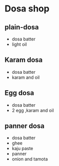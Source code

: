# Dosa shop

## plain-dosa
* dosa batter
* light oil

## Karam dosa
* dosa batter
* karam and oil

## Egg dosa
* dosa batter
* 2 egg ,karam and oil
## panner dosa
* dosa batter
* ghee
* kaju paste
* panner
* onion and tamota

